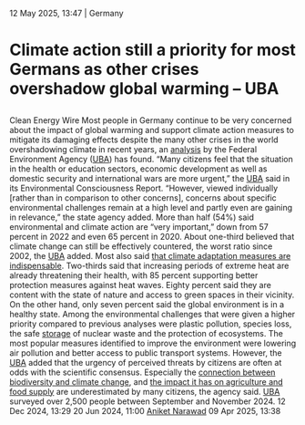 12 May 2025, 13:47
| 
Germany
# Climate action still a priority for most Germans as other crises overshadow global warming – UBA
## 
Clean Energy Wire
Most people in Germany continue to be very concerned about the impact of global warming and support climate action measures to mitigate its damaging effects despite the many other crises in the world overshadowing climate in recent years, an [analysis](https://www.umweltbundesamt.de/presse/pressemitteilungen/studie-umweltbewusstsein-vielfaeltige-krisen) by the Federal Environment Agency ([UBA](https://www.cleanenergywire.org/experts/uba-federal-environment-agency)) has found. “Many citizens feel that the situation in the health or education sectors, economic development as well as domestic security and international wars are more urgent,” the [UBA](https://www.cleanenergywire.org/experts/uba-federal-environment-agency) said in its Environmental Consciousness Report. “However, viewed individually [rather than in comparison to other concerns], concerns about specific environmental challenges remain at a high level and partly even are gaining in relevance,” the state agency added.
More than half (54%) said environmental and climate action are “very important,” down from 57 percent in 2022 and even 65 percent in 2020. About one-third believed that climate change can still be effectively countered, the worst ratio since 2002, the [UBA](https://www.cleanenergywire.org/experts/uba-federal-environment-agency) added. Most also said [that climate adaptation measures are indispensable](https://www.cleanenergywire.org/dossiers/ill-equipped-europe-braces-impact-rising-temperatures). Two-thirds said that increasing periods of extreme heat are already threatening their health, with 85 percent supporting better protection measures against heat waves. Eighty percent said they are content with the state of nature and access to green spaces in their vicinity. On the other hand, only seven percent said the global environment is in a healthy state.
Among the environmental challenges that were given a higher priority compared to previous analyses were plastic pollution, species loss, the safe [storage](https://www.cleanenergywire.org/glossary/letter_s#storage) of nuclear waste and the protection of ecosystems. The most popular measures identified to improve the environment were lowering air pollution and better access to public transport systems. However, the [UBA](https://www.cleanenergywire.org/experts/uba-federal-environment-agency) added that the urgency of perceived threats by citizens are often at odds with the scientific consensus. Especially the [connection between biodiversity and climate change](https://www.cleanenergywire.org/news/un-biodiversity-cop-enormous-step-combines-climate-and-environment-policies-says-germany), and [the impact it has on agriculture and food supply](https://www.cleanenergywire.org/news/eu-climate-policy-must-put-more-focus-food-security-german-farmers) are underestimated by many citizens, the agency said. [UBA](https://www.cleanenergywire.org/experts/uba-federal-environment-agency) surveyed over 2,500 people between September and November 2024.
12 Dec 2024, 13:29
20 Jun 2024, 11:00
[Aniket Narawad](https://www.cleanenergywire.org/about-us-clew-team)
09 Apr 2025, 13:38